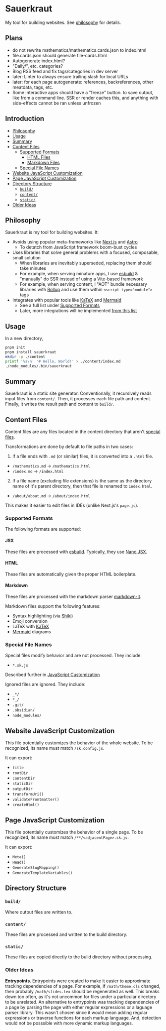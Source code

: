 # Sauerkraut <!-- omit from toc -->

My tool for building websites. See [philosophy](#philosophy) for details.

## Plans <!-- omit from toc -->

- do not rewrite mathematics/mathematics.cards.json to index.html
- file.cards.json should generate file-cards.html
- Autogenerate index.html?
- "Daily/", etc. categories?
- Blog RSS feed and fix tags/categories in dev server
- later: Linter to always ensure trailing slash for local URLs
- later: for each page autogenerate: references, backreferences, other meatdata,
  tags, etc.
- Some interactive apps should have a "freeze" button. to save output, like from
  a command line. SSR or render caches this, and anything with side-effects
  cannot be ran unless unfrozen

## Introduction <!-- omit from toc -->

- [Philosophy](#philosophy)
- [Usage](#usage)
- [Summary](#summary)
- [Content Files](#content-files)
  - [Supported Formats](#supported-formats)
    - [HTML Files](#html-files)
    - [Markdown Files](#markdown-files)
  - [Special File Names](#special-file-names)
- [Website JavaScript Customization](#website-javascript-customization)
- [Page JavaScript Customization](#page-javascript-customization)
- [Directory Structure](#directory-structure)
  - [`build/`](#build)
  - [`content/`](#content)
  - [`static/`](#static)
- [Older Ideas](#older-ideas)

## Philosophy

Sauerkraut is my tool for building websites. It:

- Avoids using popular meta-frameworks like [Next.js](https://nextjs.org) and
  [Astro](https://astro.build)
  - To detatch from JavaScript framework boom-bust cycles
- Uses libraries that solve general problems with a focused, composable, small
  solution
  - When libraries are inevitably superseded, replacing them should take minutes
  - For example, when serving minature apps, I use
    [esbuild](https://esbuild.github.io) & "manually" do SSR instead of using a
    [Vite](https://vite.dev)-based framework
  - For example, when serving content, I "AOT" bundle necessary libraries with
    [Rollup](https://rollupjs.org) and use them within `<script type="module">`
    tags
- Integrates with popular tools like [KaTeX](https://katex.org) and
  [Mermaid](https://mermaid.js.org)
  - See a full list under [Supported Formats](#supported-formats)
  - Later, more integrations will be implemented
    [from this list](https://github.com/fox-lists/catalog-knowledge-tools)

## Usage

In a new directory,

```bash
pnpm init
pnpm install sauerkraut
mkdir -p ./content
printf '%s\n' '# Hello, World!' > ./content/index.md
./node_modules/.bin/sauerkraut
```

## Summary

Sauerkraut is a static site generator. Conventionally, it recursively reads
input files from `content/`. Then, it processes each file path and content.
Finally, it writes the result path and content to `build/`.

## Content Files

Content files are any files located in the content directory that aren't
[special files](#special-file-names).

Transformations are done by default to file paths in two cases:

1. If a file ends with `.md` (or similar) files, it is converted into a `.html`
   file.

- `/mathematics.md` -> `/mathematics.html`
- `/index.md` -> `/index.html`

2. If a file name (excluding file extensions) is the same as the directory name
   of it's parent directory, then that file is renamed to `index.html`.

- `/about/about.md` -> `/about/index.html`

This makes it easier to edit files in IDEs (unlike Next.js's `page.js`).

### Supported Formats

The following formats are supported:

#### JSX

These files are processed with [esbuild](https://github.com/evanw/esbuild).
Typically, they use [Nano JSX](https://github.com/nanojsx/nano).

#### HTML

These files are automatically given the proper HTML boilerplate.

#### Markdown

These files are processed with the markdown parser
[markdown-it](https://github.com/markdown-it/markdown-it).

Markdown files support the following features:

- Syntax highlighting (via [Shiki](https://shiki.style))
- Emoji conversion
- LaTeX with [KaTeX](https://katex.org)
- [Mermaid](https://mermaid.js.org) diagrams

### Special File Names

Special files modify behavior and are not processed. They include:

- `*.sk.js`

Described further in
[JavaScript Customization](#website-javascript-customization)

Ignored files are ignored. They include:

- `_*/`
- `*_/`
- `.git/`
- `.obsidian/`
- `node_modules/`

## Website JavaScript Customization

This file potentially customizes the behavior of the whole website. To be
recognized, its name must match `/sk.config.js`.

It can export:

- `title`
- `rootDir`
- `contentDir`
- `staticDir`
- `outputDir`
- `transformUri()`
- `validateFrontmatter()`
- `createHtml()`

## Page JavaScript Customization

This file potentially customizes the behavior of a single page. To be
recognized, its name must match `/**/<adjacentPage>.sk.js`.

It can export:

- `Meta()`
- `Head()`
- `GenerateSlugMapping()`
- `GenerateTemplateVariables()`

## Directory Structure

### `build/`

Where output files are written to.

### `content/`

These files are processed and written to the build directory.

### `static/`

These files are copied directly to the build directory without processing.

### Older Ideas

**Entrypoints**. Entrypoints were created to make it easier to approximate
tracking dependencies of a page. For example, if `/math/theme.cls` changed, then
probably `/math/slides.tex` should be regenerated as well. This breaks down too
often, as it's not uncommon for files under a particular directory to be
unrelated. An alternative to entrypoints was tracking dependencies of a page by
parsing the page with either regular expressions or a laguage parser library.
This wasn't chosen since it would mean adding regular expressions or traverse
functions for each markup language. And, detection would not be posssible with
more dynamic markup languages.
